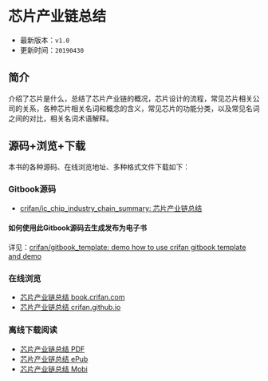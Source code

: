 # 芯片产业链总结

* 最新版本：`v1.0`
* 更新时间：`20190430`

## 简介

介绍了芯片是什么，总结了芯片产业链的概况，芯片设计的流程，常见芯片相关公司的关系，各种芯片相关名词和概念的含义，常见芯片的功能分类，以及常见名词之间的对比，相关名词术语解释。

## 源码+浏览+下载

本书的各种源码、在线浏览地址、多种格式文件下载如下：

### Gitbook源码

* [crifan/ic_chip_industry_chain_summary: 芯片产业链总结](https://github.com/crifan/ic_chip_industry_chain_summary)

#### 如何使用此Gitbook源码去生成发布为电子书

详见：[crifan/gitbook_template: demo how to use crifan gitbook template and demo](https://github.com/crifan/gitbook_template)

### 在线浏览

* [芯片产业链总结 book.crifan.com](http://book.crifan.com/books/ic_chip_industry_chain_summary/website)
* [芯片产业链总结 crifan.github.io](https://crifan.github.io/ic_chip_industry_chain_summary/website)

### 离线下载阅读

* [芯片产业链总结 PDF](http://book.crifan.com/books/ic_chip_industry_chain_summary/pdf/ic_chip_industry_chain_summary.pdf)
* [芯片产业链总结 ePub](http://book.crifan.com/books/ic_chip_industry_chain_summary/epub/ic_chip_industry_chain_summary.epub)
* [芯片产业链总结 Mobi](http://book.crifan.com/books/ic_chip_industry_chain_summary/mobi/ic_chip_industry_chain_summary.mobi)
